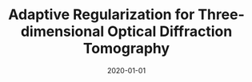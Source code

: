 ---
title: "Adaptive Regularization for Three-dimensional Optical Diffraction Tomography"
collection: publications
permalink: /publication/2020-01-01-Adaptive-Regularization-for-Three-dimensional-Optical-Diffraction-Tomography
date: 2020-01-01
venue: 'In the proceedings of 2020 IEEE 17th International Symposium on Biomedical Imaging (ISBI 2020)'
citation: ' Thanh-An Pham,  Emmanuel Soubies,  Ahmed Ayoub,  Demetri Psaltis,  Michael Unser, &quot;Adaptive Regularization for Three-dimensional Optical Diffraction Tomography.&quot; In the proceedings of 2020 IEEE 17th International Symposium on Biomedical Imaging (ISBI 2020), 2020.'
---